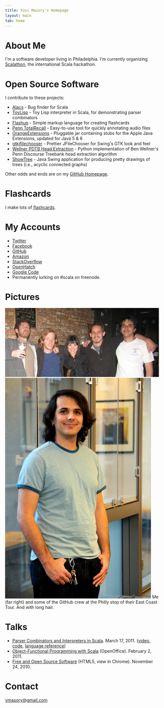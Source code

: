 ```yaml
---
title: Yuvi Masory's Homepage
layout: main
tab: home
---
```


# About Me
I'm a software developer living in Philadelphia.
I'm currently organizing [Scalathon](http://www.scalathon.org),
the international Scala hackathon.

# Open Source Software
I contribute to these projects:
* [Alacs](https://github.com/alacscala/alacs) - Bug finder for Scala
* [ToyLisp](http://github.com/ymasory/ToyLisp) - Toy Lisp interpreter in Scala,
for demonstrating parser combinators
* [Flashup](http://ymasory.github.com/Flashup) - Simple markup language for
creating flashcards
* [Penn TotalRecall](http://memory.psych.upenn.edu/TotalRecall) - Easy-to-use
tool for quickly annotating audio files
* [OrangeExtensions](http://ymasory.github.com/OrangeExtensions) - Pluggable
jar containing stubs for the Apple Java Extensions, updated for Java 5 & 6
* [gtkjfilechooser](http://code.google.com/p/gtkjfilechooser) - Prettier
JFileChooser for Swing's GTK look and feel
* [Wellner PDTB Head Extraction](http://ymasory.github.com/Wellner-Head-Extraction) - Python implementation of Ben Wellner's Penn Discourse Treebank head
extraction algorithm
* [ShowTree](http://ymasory.github.com/ShowTree) - Java Swing application for
producing pretty drawings of trees (i.e., acyclic connected graphs)

Other odds and ends are on my [GitHub Homepage](http://github.com/ymasory).

# Flashcards
I make lots of [flashcards](flashcards.html).

# My Accounts
* [Twitter](http://twitter.com/#!/ymasory)
* [Facebook](http://www.facebook.com/ymasory)
* [GitHub](http://github.com/ymasory)
* [Amazon](http://www.amazon.com/gp/pdp/profile/APXTRO6JAQQ0V?ie=UTF8)
* [StackOverflow](http://stackoverflow.com/users/310170/yuvi)
* [OpenHatch](http://openhatch.org/people/ymasory/)
* [Google Code](http://code.google.com/u/ymasory/)
* Permanently lurking on #scala on freenode.

# Pictures
![me at the Philly GitHub meetup](images/site/github_crew.jpg)
![me at Penn](images/site/me_levine.jpg)
Me (far right) and some of the GitHub crew at the Philly stop of their East
Coast Tour.
And with long hair.
    

# Talks
* [Parser Combinators and Interpreters in Scala](https://github.com/ymasory/ToyLisp/blob/master/PHASE-outline.md). March 17, 2011.
([video](http://vimeo.com/21207325),
[code](http://github.com/ymasory/ToyLisp),
[language reference](https://github.com/ymasory/ToyLisp/blob/master/README.md))
* [Object-Functional Programming with Scala](files/scala-plug.odp)
(OpenOffice). February 2, 2011.
* [Free and Open Source Software](FOSSPresentation) (HTML5, view in Chrome).
November 24, 2010.

# Contact
ymasory@gmail.com
